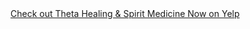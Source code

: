 <div id="yelp-biz-badge-plain-Q7TE5KjLKdJdpTx7RC-G4g"><a href="http://yelp.com/biz/theta-healing-and-spirit-medicine-now-brooklyn-3?utm_medium=badge_button&amp;utm_source=biz_review_badge" target="_blank">Check out Theta Healing &amp; Spirit Medicine Now on Yelp</a></div>    <script>(function(d, t) {var g = d.createElement(t);var s = d.getElementsByTagName(t)[0];g.id = "yelp-biz-badge-script-plain-Q7TE5KjLKdJdpTx7RC-G4g";g.src = "//yelp.com/biz_badge_js/en_US/plain/Q7TE5KjLKdJdpTx7RC-G4g.js";s.parentNode.insertBefore(g, s);}(document, 'script'));</script>
